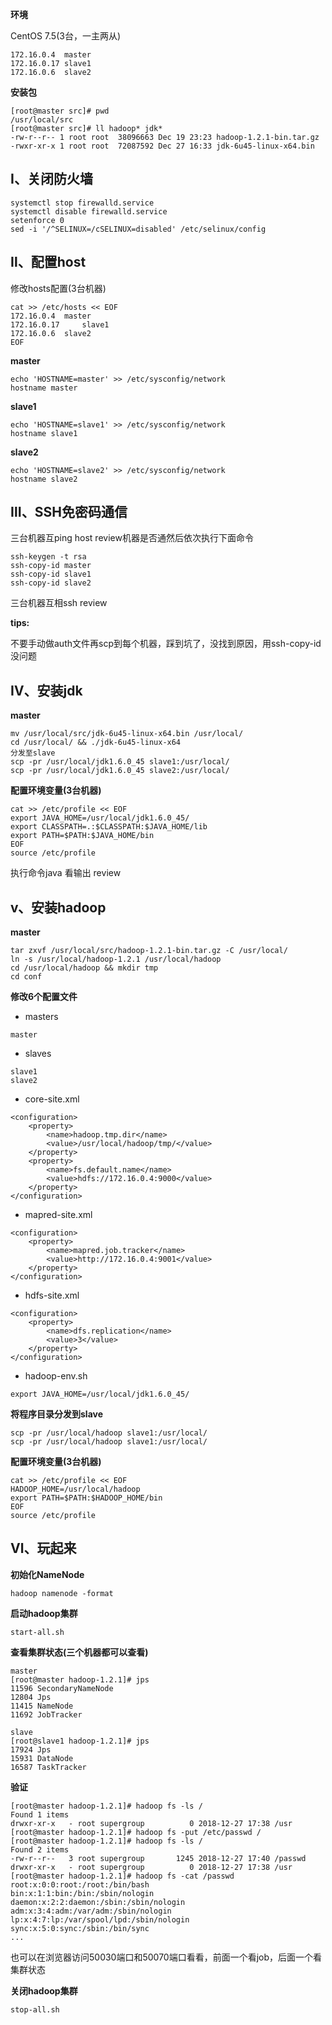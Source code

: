 **环境**

CentOS 7.5(3台，一主两从)
```
172.16.0.4  master
172.16.0.17 slave1
172.16.0.6  slave2
```
**安装包**
```
[root@master src]# pwd
/usr/local/src
[root@master src]# ll hadoop* jdk*
-rw-r--r-- 1 root root  38096663 Dec 19 23:23 hadoop-1.2.1-bin.tar.gz
-rwxr-xr-x 1 root root  72087592 Dec 27 16:33 jdk-6u45-linux-x64.bin
```
## Ⅰ、关闭防火墙
```
systemctl stop firewalld.service
systemctl disable firewalld.service
setenforce 0
sed -i '/^SELINUX=/cSELINUX=disabled' /etc/selinux/config
```
## Ⅱ、配置host
修改hosts配置(3台机器)
```
cat >> /etc/hosts << EOF
172.16.0.4 	master
172.16.0.17     slave1
172.16.0.6 	slave2
EOF
```

**master**
```
echo 'HOSTNAME=master' >> /etc/sysconfig/network
hostname master
```
**slave1**
```
echo 'HOSTNAME=slave1' >> /etc/sysconfig/network
hostname slave1
```
**slave2**
```
echo 'HOSTNAME=slave2' >> /etc/sysconfig/network
hostname slave2
```

## Ⅲ、SSH免密码通信
三台机器互ping host review机器是否通然后依次执行下面命令
```
ssh-keygen -t rsa
ssh-copy-id master
ssh-copy-id slave1
ssh-copy-id slave2
```

三台机器互相ssh review

**tips:**

不要手动做auth文件再scp到每个机器，踩到坑了，没找到原因，用ssh-copy-id没问题

## Ⅳ、安装jdk
**master**
```
mv /usr/local/src/jdk-6u45-linux-x64.bin /usr/local/
cd /usr/local/ && ./jdk-6u45-linux-x64
分发至slave
scp -pr /usr/local/jdk1.6.0_45 slave1:/usr/local/
scp -pr /usr/local/jdk1.6.0_45 slave2:/usr/local/
```
**配置环境变量(3台机器)**
```
cat >> /etc/profile << EOF
export JAVA_HOME=/usr/local/jdk1.6.0_45/
export CLASSPATH=.:$CLASSPATH:$JAVA_HOME/lib
export PATH=$PATH:$JAVA_HOME/bin
EOF
source /etc/profile
```
执行命令java 看输出 review

## ⅴ、安装hadoop
**master**
```
tar zxvf /usr/local/src/hadoop-1.2.1-bin.tar.gz -C /usr/local/
ln -s /usr/local/hadoop-1.2.1 /usr/local/hadoop
cd /usr/local/hadoop && mkdir tmp
cd conf
```
**修改6个配置文件**
- masters
```
master
```
- slaves
```
slave1
slave2
```
- core-site.xml
```
<configuration>
	<property>
		<name>hadoop.tmp.dir</name>
		<value>/usr/local/hadoop/tmp/</value>
	</property>
	<property>
		<name>fs.default.name</name>
		<value>hdfs://172.16.0.4:9000</value>
	</property>
</configuration>
```
- mapred-site.xml
```
<configuration>
	<property>
		<name>mapred.job.tracker</name>
		<value>http://172.16.0.4:9001</value>
	</property>
</configuration>
```
- hdfs-site.xml
```
<configuration>
	<property>
		<name>dfs.replication</name>
		<value>3</value>
	</property>
</configuration>
```
- hadoop-env.sh
```
export JAVA_HOME=/usr/local/jdk1.6.0_45/
```
**将程序目录分发到slave**
```
scp -pr /usr/local/hadoop slave1:/usr/local/
scp -pr /usr/local/hadoop slave1:/usr/local/
```
**配置环境变量(3台机器)**
```
cat >> /etc/profile << EOF
HADOOP_HOME=/usr/local/hadoop
export PATH=$PATH:$HADOOP_HOME/bin
EOF
source /etc/profile
```

## Ⅵ、玩起来
**初始化NameNode**
```
hadoop namenode -format
```
**启动hadoop集群**
```
start-all.sh
```
**查看集群状态(三个机器都可以查看)**
```
master
[root@master hadoop-1.2.1]# jps
11596 SecondaryNameNode
12804 Jps
11415 NameNode
11692 JobTracker

slave
[root@slave1 hadoop-1.2.1]# jps
17924 Jps
15931 DataNode
16587 TaskTracker
```
**验证**
```
[root@master hadoop-1.2.1]# hadoop fs -ls /
Found 1 items
drwxr-xr-x   - root supergroup          0 2018-12-27 17:38 /usr
[root@master hadoop-1.2.1]# hadoop fs -put /etc/passwd /
[root@master hadoop-1.2.1]# hadoop fs -ls /
Found 2 items
-rw-r--r--   3 root supergroup       1245 2018-12-27 17:40 /passwd
drwxr-xr-x   - root supergroup          0 2018-12-27 17:38 /usr
[root@master hadoop-1.2.1]# hadoop fs -cat /passwd
root:x:0:0:root:/root:/bin/bash
bin:x:1:1:bin:/bin:/sbin/nologin
daemon:x:2:2:daemon:/sbin:/sbin/nologin
adm:x:3:4:adm:/var/adm:/sbin/nologin
lp:x:4:7:lp:/var/spool/lpd:/sbin/nologin
sync:x:5:0:sync:/sbin:/bin/sync
...
```
也可以在浏览器访问50030端口和50070端口看看，前面一个看job，后面一个看集群状态

**关闭hadoop集群**
```
stop-all.sh
```
